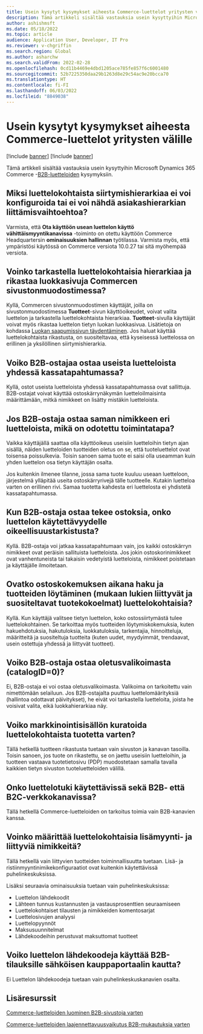 ```yaml
---
title: Usein kysytyt kysymykset aiheesta Commerce-luettelot yritysten välille
description: Tämä artikkeli sisältää vastauksia usein kysyttyihin Microsoft Dynamics 365 Commerce -luetteloiden kysymyksiin.
author: ashishmsft
ms.date: 05/18/2022
ms.topic: article
audience: Application User, Developer, IT Pro
ms.reviewer: v-chgriffin
ms.search.region: Global
ms.author: asharchw
ms.search.validFrom: 2022-02-28
ms.openlocfilehash: 0cd11b4469e4dbd1205ace785fe857f6c6001480
ms.sourcegitcommit: 52b7225350daa29b1263d8e29c54ac9e20bcca70
ms.translationtype: HT
ms.contentlocale: fi-FI
ms.lasthandoff: 06/03/2022
ms.locfileid: "8849038"
---
```

# <a name="commerce-catalogs-for-b2b-faq"></a>Usein kysytyt kysymykset aiheesta Commerce-luettelot yritysten välille

[!include [banner](includes/banner.md)]
[!include [banner](includes/preview-banner.md)]

Tämä artikkeli sisältää vastauksia usein kysyttyihin Microsoft Dynamics 365 Commerce -[B2B-luetteloiden](catalogs-b2b-sites.md) kysymyksiin.

## <a name="why-cant-i-configure-a-catalog-specific-navigation-hierarchy-or-see-an-option-to-associate-a-customer-hierarchy"></a>Miksi luettelokohtaista siirtymishierarkiaa ei voi konfiguroida tai ei voi nähdä asiakashierarkian liittämisvaihtoehtoa?

Varmista, että **Ota käyttöön usean luettelon käyttö vähittäismyyntikanavissa** -toiminto on otettu käyttöön Commerce Headquartersin **ominaisuuksien hallinnan** työtilassa. Varmista myös, että ympäristösi käytössä on Commerce versiota 10.0.27 tai sitä myöhempää versiota.

## <a name="can-i-view-the-catalog-specific-hierarchy-and-enrich-category-pages-in-commerce-site-builder"></a>Voinko tarkastella luettelokohtaisia hierarkiaa ja rikastaa luokkasivuja Commercen sivustonmuodostimessa?

Kyllä, Commercen sivustonmuodostimen käyttäjät, joilla on sivustonmuodostimessa **Tuotteet**-sivun käyttöoikeudet, voivat valita luettelon ja tarkastella luettelokohtaista hierarkiaa. **Tuotteet**-sivulla käyttäjät voivat myös rikastaa luettelon tietyn luokan luokkasivua. Lisätietoja on kohdassa [Luokan saapumissivun täydentäminen](enrich-category-page.md). Jos haluat käyttää luettelokohtaista rikastusta, on suositeltavaa, että kyseisessä luettelossa on erillinen ja yksilöllinen siirtymishierarkia.

## <a name="can-a-b2b-shopper-purchase-from-multiple-catalogs-in-a-single-checkout"></a>Voiko B2B-ostajaa ostaa useista luetteloista yhdessä kassatapahtumassa?

Kyllä, ostot useista luetteloista yhdessä kassatapahtumassa ovat sallittuja. B2B-ostajat voivat käyttää ostoskärrynäkymän luetteloilmaisinta määrittämään, mitkä nimikkeet on lisätty mistäkin luetteloista.

## <a name="if-a-b2b-shopper-purchases-the-same-item-from-different-catalogs-what-is-the-expected-behavior"></a>Jos B2B-ostaja ostaa saman nimikkeen eri luetteloista, mikä on odotettu toimintatapa?

Vaikka käyttäjällä saattaa olla käyttöoikeus useisiin luetteloihin tietyn ajan sisällä, näiden luetteloiden tuotteiden oletus on se, että tuoteluettelot ovat toisensa poissulkevia. Toisin sanoen sama tuote ei saisi olla useamman kuin yhden luettelon osa tietyn käyttäjän osalta.

Jos kuitenkin ilmenee tilanne, jossa sama tuote kuuluu useaan luetteloon, järjestelmä ylläpitää useita ostoskärryrivejä tälle tuotteelle. Kutakin luetteloa varten on erillinen rivi. Samaa tuotetta kahdesta eri luettelosta ei yhdistetä kassatapahtumassa.

## <a name="when-a-b2b-shopper-is-shopping-is-there-any-validation-for-catalog-availability"></a>Kun B2B-ostaja ostaa tekee ostoksia, onko luettelon käytettävyydelle oikeellisuustarkistusta?

Kyllä. B2B-ostaja voi jatkaa kassatapahtumaan vain, jos kaikki ostoskärryn nimikkeet ovat peräisin sallituista luetteloista. Jos jokin ostoskorinimikkeet ovat vanhentuneista tai takaisin vedetyistä luetteloista, nimikkeet poistetaan ja käyttäjälle ilmoitetaan.

## <a name="during-the-shopping-experience-are-search-and-product-discovery-including-related-and-recommended-product-collections-catalog-specific"></a>Ovatko ostoskokemuksen aikana haku ja tuotteiden löytäminen (mukaan lukien liittyvät ja suositeltavat tuotekokoelmat) luettelokohtaisia?

Kyllä. Kun käyttäjä valitsee tietyn luettelon, koko ostossiirtymästä tulee luettelokohtainen. Se tarkoittaa myös tuotteiden löytymiskokemuksia, kuten hakuehdotuksia, hakutuloksia, luokkatuloksia, tarkentajia, hinnoitteluja, määritteitä ja suositeltuja tuotteita (kuten uudet, myydyimmät, trendaavat, usein ostettuja yhdessä ja liittyvät tuotteet).

## <a name="can-a-b2b-shopper-purchase-from-the-default-assortment-catalogid0"></a>Voiko B2B-ostaja ostaa oletusvalikoimasta (catalogID=0)?

Ei, B2B-ostaja ei voi ostaa oletusvalikoimasta. Valikoima on tarkoitettu vain nimettömään selailuun. Jos B2B-ostajalta puuttuu luettelomäärityksiä (hallintoa odottavat päivitykset), he eivät voi tarkastella luetteloita, joista he voisivat valita, eikä luokkahierarkiaa näy.

## <a name="can-marketing-content-be-curated-for-a-product-that-is-specific-to-a-catalog"></a>Voiko markkinointisisällön kuratoida luettelokohtaista tuotetta varten?

Tällä hetkellä tuotteen rikastusta tuetaan vain sivuston ja kanavan tasoilla. Toisin sanoen, jos tuote on rikastettu, se on jaettu useisiin luetteloihin, ja tuotteen vastaava tuotetietosivu (PDP) muodostetaan samalla tavalla kaikkien tietyn sivuston tuoteluetteloiden välillä.

## <a name="is-catalog-support-available-for-both-b2b-and-business-to-consumer-b2c-online-channels"></a>Onko luettelotuki käytettävissä sekä B2B- että B2C-verkkokanavissa?

Tällä hetkellä Commerce-luetteloiden on tarkoitus toimia vain B2B-kanavien kanssa.

## <a name="can-we-set-up-catalog-specific-upsellcross-sell-items"></a>Voinko määrittää luettelokohtaisia lisämyynti- ja liittyviä nimikkeitä?

Tällä hetkellä vain liittyvien tuotteiden toiminnallisuutta tuetaan. Lisä- ja ristiinmyyntinimikekonfiguraatiot ovat kuitenkin käytettävissä puhelinkeskuksissa.

Lisäksi seuraavia ominaisuuksia tuetaan vain puhelinkeskuksissa:

- Luettelon lähdekoodit
- Lähteen tunnus kustannusten ja vastausprosenttien seuraamiseen
- Luettelokohtaiset tilausten ja nimikkeiden komentosarjat
- Luettelosivujen analyysi
- Luettelopyynnöt
- Maksusuunnitelmat
- Lähdekoodeihin perustuvat maksuttomat tuotteet

## <a name="can-we-use-catalog-source-codes-for-b2b-orders-through-the-e-commerce-portal"></a>Voiko luettelon lähdekoodeja käyttää B2B-tilauksille sähköisen kauppaportaalin kautta?

Ei Luettelon lähdekoodeja tuetaan vain puhelinkeskuskanavien osalta.

## <a name="additional-resources"></a>Lisäresurssit

[Commerce-luetteloiden luominen B2B-sivustoja varten](catalogs-b2b-sites.md)

[Commerce-luetteloiden laajennettavuusvaikutus B2B-mukautuksia varten](catalogs-b2b-sites-dev.md)
